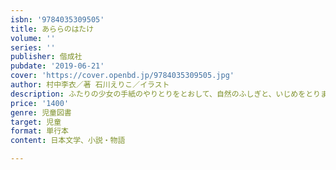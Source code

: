 ```yaml
---
isbn: '9784035309505'
title: あららのはたけ
volume: ''
series: ''
publisher: 偕成社
pubdate: '2019-06-21'
cover: 'https://cover.openbd.jp/9784035309505.jpg'
author: 村中李衣／著 石川えりこ／イラスト
description: ふたりの少女の手紙のやりとりをとおして、自然のふしぎと、いじめをとりまく子どもたちの心の動きを繊細に描く。
price: '1400'
genre: 児童図書
target: 児童
format: 単行本
content: 日本文学、小説・物語

---
```

